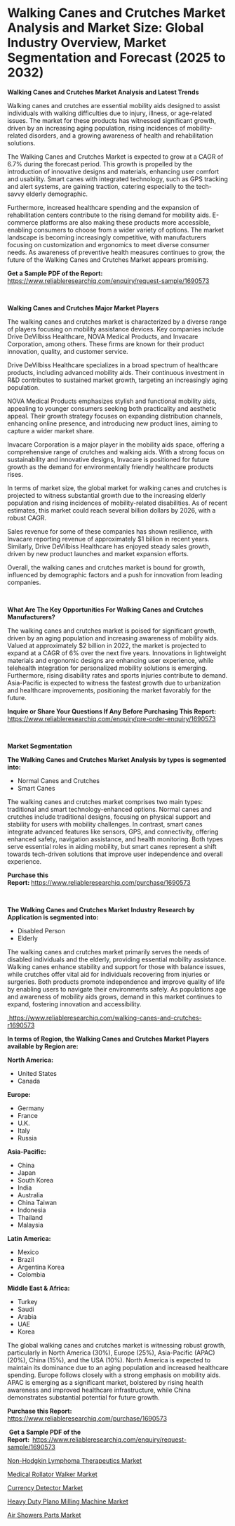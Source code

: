 <p><h1>Walking Canes and Crutches Market Analysis and Market Size: Global Industry Overview, Market Segmentation and Forecast (2025 to 2032)</h1></p><p><strong>Walking Canes and Crutches Market Analysis and Latest Trends</strong></p>
<p><p>Walking canes and crutches are essential mobility aids designed to assist individuals with walking difficulties due to injury, illness, or age-related issues. The market for these products has witnessed significant growth, driven by an increasing aging population, rising incidences of mobility-related disorders, and a growing awareness of health and rehabilitation solutions. </p><p>The Walking Canes and Crutches Market is expected to grow at a CAGR of 6.7% during the forecast period. This growth is propelled by the introduction of innovative designs and materials, enhancing user comfort and usability. Smart canes with integrated technology, such as GPS tracking and alert systems, are gaining traction, catering especially to the tech-savvy elderly demographic.</p><p>Furthermore, increased healthcare spending and the expansion of rehabilitation centers contribute to the rising demand for mobility aids. E-commerce platforms are also making these products more accessible, enabling consumers to choose from a wider variety of options. The market landscape is becoming increasingly competitive, with manufacturers focusing on customization and ergonomics to meet diverse consumer needs. As awareness of preventive health measures continues to grow, the future of the Walking Canes and Crutches Market appears promising.</p></p>
<p><strong>Get a Sample PDF of the Report:&nbsp;</strong> <a href="https://www.reliableresearchiq.com/enquiry/request-sample/1690573?utm_campaign=1144&utm_medium=2&utm_source=Github&utm_content=ia&utm_term=06012025&utm_id=walking-canes-and-crutches">https://www.reliableresearchiq.com/enquiry/request-sample/1690573</a></p>
<p>&nbsp;</p>
<p><strong>Walking Canes and Crutches Major Market Players</strong></p>
<p><p>The walking canes and crutches market is characterized by a diverse range of players focusing on mobility assistance devices. Key companies include Drive DeVilbiss Healthcare, NOVA Medical Products, and Invacare Corporation, among others. These firms are known for their product innovation, quality, and customer service.</p><p>Drive DeVilbiss Healthcare specializes in a broad spectrum of healthcare products, including advanced mobility aids. Their continuous investment in R&D contributes to sustained market growth, targeting an increasingly aging population.</p><p>NOVA Medical Products emphasizes stylish and functional mobility aids, appealing to younger consumers seeking both practicality and aesthetic appeal. Their growth strategy focuses on expanding distribution channels, enhancing online presence, and introducing new product lines, aiming to capture a wider market share.</p><p>Invacare Corporation is a major player in the mobility aids space, offering a comprehensive range of crutches and walking aids. With a strong focus on sustainability and innovative designs, Invacare is positioned for future growth as the demand for environmentally friendly healthcare products rises.</p><p>In terms of market size, the global market for walking canes and crutches is projected to witness substantial growth due to the increasing elderly population and rising incidences of mobility-related disabilities. As of recent estimates, this market could reach several billion dollars by 2026, with a robust CAGR.</p><p>Sales revenue for some of these companies has shown resilience, with Invacare reporting revenue of approximately $1 billion in recent years. Similarly, Drive DeVilbiss Healthcare has enjoyed steady sales growth, driven by new product launches and market expansion efforts.</p><p>Overall, the walking canes and crutches market is bound for growth, influenced by demographic factors and a push for innovation from leading companies.</p></p>
<p>&nbsp;</p>
<p><strong>What Are The Key Opportunities For Walking Canes and Crutches Manufacturers?</strong></p>
<p><p>The walking canes and crutches market is poised for significant growth, driven by an aging population and increasing awareness of mobility aids. Valued at approximately $2 billion in 2022, the market is projected to expand at a CAGR of 6% over the next five years. Innovations in lightweight materials and ergonomic designs are enhancing user experience, while telehealth integration for personalized mobility solutions is emerging. Furthermore, rising disability rates and sports injuries contribute to demand. Asia-Pacific is expected to witness the fastest growth due to urbanization and healthcare improvements, positioning the market favorably for the future.</p></p>
<p><strong>Inquire or Share Your Questions If Any Before Purchasing This Report:</strong> <a href="https://www.reliableresearchiq.com/enquiry/pre-order-enquiry/1690573?utm_campaign=1144&utm_medium=2&utm_source=Github&utm_content=ia&utm_term=06012025&utm_id=walking-canes-and-crutches">https://www.reliableresearchiq.com/enquiry/pre-order-enquiry/1690573</a></p>
<p>&nbsp;</p>
<p><strong>Market Segmentation</strong></p>
<p><strong>The Walking Canes and Crutches Market Analysis by types is segmented into:</strong></p>
<p><ul><li>Normal Canes and Crutches</li><li>Smart Canes</li></ul></p>
<p><p>The walking canes and crutches market comprises two main types: traditional and smart technology-enhanced options. Normal canes and crutches include traditional designs, focusing on physical support and stability for users with mobility challenges. In contrast, smart canes integrate advanced features like sensors, GPS, and connectivity, offering enhanced safety, navigation assistance, and health monitoring. Both types serve essential roles in aiding mobility, but smart canes represent a shift towards tech-driven solutions that improve user independence and overall experience.</p></p>
<p><strong>Purchase this Report:&nbsp;</strong><a href="https://www.reliableresearchiq.com/purchase/1690573?utm_campaign=1144&utm_medium=2&utm_source=Github&utm_content=ia&utm_term=06012025&utm_id=walking-canes-and-crutches">https://www.reliableresearchiq.com/purchase/1690573</a></p>
<p>&nbsp;</p>
<p><strong>The Walking Canes and Crutches Market Industry Research by Application is segmented into:</strong></p>
<p><ul><li>Disabled Person</li><li>Elderly</li></ul></p>
<p><p>The walking canes and crutches market primarily serves the needs of disabled individuals and the elderly, providing essential mobility assistance. Walking canes enhance stability and support for those with balance issues, while crutches offer vital aid for individuals recovering from injuries or surgeries. Both products promote independence and improve quality of life by enabling users to navigate their environments safely. As populations age and awareness of mobility aids grows, demand in this market continues to expand, fostering innovation and accessibility.</p></p>
<p><a href="https://www.reliableresearchiq.com/walking-canes-and-crutches-r1690573?utm_campaign=1144&utm_medium=2&utm_source=Github&utm_content=ia&utm_term=06012025&utm_id=walking-canes-and-crutches">&nbsp;https://www.reliableresearchiq.com/walking-canes-and-crutches-r1690573</a></p>
<p><strong>In terms of Region, the Walking Canes and Crutches Market Players available by Region are:</strong></p>
<p>
    <p> <strong> North America: </strong>
        <ul>
            <li>United States</li>
            <li>Canada</li>
        </ul>
        </p> 
    <p> <strong> Europe: </strong>
        <ul>
            <li>Germany</li>
            <li>France</li>
            <li>U.K.</li>
            <li>Italy</li>
            <li>Russia</li>
        </ul>
        </p> 
    <p> <strong> Asia-Pacific: </strong>
        <ul>
            <li>China</li>
            <li>Japan</li>
            <li>South Korea</li>
            <li>India</li>
            <li>Australia</li>
            <li>China Taiwan</li>
            <li>Indonesia</li>
            <li>Thailand</li>
            <li>Malaysia</li>
        </ul>
        </p> 
    <p> <strong> Latin America: </strong>
        <ul>
            <li>Mexico</li>
            <li>Brazil</li>
            <li>Argentina Korea</li>
            <li>Colombia</li>
        </ul>
        </p> 
    <p> <strong> Middle East & Africa: </strong>
        <ul>
            <li>Turkey</li>
            <li>Saudi</li>
            <li>Arabia</li>
            <li>UAE</li>
            <li>Korea</li>
        </ul>
    </p>
    </p>
<p><p>The global walking canes and crutches market is witnessing robust growth, particularly in North America (30%), Europe (25%), Asia-Pacific (APAC) (20%), China (15%), and the USA (10%). North America is expected to maintain its dominance due to an aging population and increased healthcare spending. Europe follows closely with a strong emphasis on mobility aids. APAC is emerging as a significant market, bolstered by rising health awareness and improved healthcare infrastructure, while China demonstrates substantial potential for future growth.</p></p>
<p><strong>Purchase this Report: </strong><a href="https://www.reliableresearchiq.com/purchase/1690573?utm_campaign=1144&utm_medium=2&utm_source=Github&utm_content=ia&utm_term=06012025&utm_id=walking-canes-and-crutches">https://www.reliableresearchiq.com/purchase/1690573</a></p>
<p>&nbsp;<strong>Get a Sample PDF of the Report:&nbsp;&nbsp;</strong><a href="https://www.reliableresearchiq.com/enquiry/request-sample/1690573?utm_campaign=1144&utm_medium=2&utm_source=Github&utm_content=ia&utm_term=06012025&utm_id=walking-canes-and-crutches">https://www.reliableresearchiq.com/enquiry/request-sample/1690573</a></p>
<p><strong></strong></p>
<p><p><a href="https://www.linkedin.com/pulse/experts-forecast-significant-growth-non-hodgkin-lymphoma-ay18f?utm_campaign=1144&utm_medium=2&utm_source=Github&utm_content=ia&utm_term=06012025&utm_id=walking-canes-and-crutches">Non-Hodgkin Lymphoma Therapeutics Market</a></p><p><a href="https://github.com/jaquelynhasenaue8/Market-Research-Report-List-1/blob/main/medical-rollator-walker-market.md?utm_campaign=1144&utm_medium=2&utm_source=Github&utm_content=ia&utm_term=06012025&utm_id=walking-canes-and-crutches">Medical Rollator Walker Market</a></p><p><a href="https://github.com/arvelm4nthig/Market-Research-Report-List-1/blob/main/currency-detector-market.md?utm_campaign=1144&utm_medium=2&utm_source=Github&utm_content=ia&utm_term=06012025&utm_id=walking-canes-and-crutches">Currency Detector Market</a></p><p><a href="https://www.linkedin.com/pulse/insightful-heavy-duty-plano-milling-machine-market-report-og1kc?utm_campaign=1144&utm_medium=2&utm_source=Github&utm_content=ia&utm_term=06012025&utm_id=walking-canes-and-crutches">Heavy Duty Plano Milling Machine Market</a></p><p><a href="https://www.linkedin.com/pulse/insights-air-showers-parts-market-2025-2032-growth-segmentation-ff2tc?utm_campaign=1144&utm_medium=2&utm_source=Github&utm_content=ia&utm_term=06012025&utm_id=walking-canes-and-crutches">Air Showers Parts Market</a></p></p>